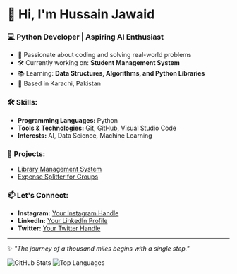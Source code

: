 # 👋 Hi, I'm Hussain Jawaid  

### 💻 Python Developer | Aspiring AI Enthusiast  
- 🌟 Passionate about coding and solving real-world problems  
- 🛠️ Currently working on: **Student Management System**  
- 📚 Learning: **Data Structures, Algorithms, and Python Libraries**  
- 📍 Based in Karachi, Pakistan

### 🛠️ Skills:
- **Programming Languages:** Python  
- **Tools & Technologies:** Git, GitHub, Visual Studio Code  
- **Interests:** AI, Data Science, Machine Learning  

### 📂 Projects:
- [Library Management System](https://github.com/hussaindev/Library-Management-System)
- [Expense Splitter for Groups](https://github.com/hussaindev/expense-splitter-for-groups)  

### 📫 Let's Connect:
- **Instagram:** [Your Instagram Handle](https://instagram.com/yourhandle)  
- **LinkedIn:** [Your LinkedIn Profile](https://linkedin.com/in/yourprofile)  
- **Twitter:** [Your Twitter Handle](https://twitter.com/yourhandle)

---
✨ *"The journey of a thousand miles begins with a single step."*

![GitHub Stats](https://github-readme-stats.vercel.app/api?username=yourusername&show_icons=true&theme=radical)
![Top Languages](https://github-readme-stats.vercel.app/api/top-langs/?username=yourusername&layout=compact&theme=radical)
